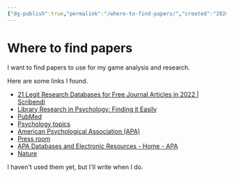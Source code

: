 ```yaml
---
{"dg-publish":true,"permalink":"/where-to-find-papers/","created":"2024-02-04T17:29:35.016+09:00","updated":"2024-02-04T17:39:20.439+09:00"}
---
```


# Where to find papers

I want to find papers to use for my game analysis and research.

Here are some links I found.

- [21 Legit Research Databases for Free Journal Articles in 2022 | Scribendi](https://www.scribendi.com/academy/articles/free_online_journal_and_research_databases.en.html)
- [Library Research in Psychology: Finding it Easily](https://www.apa.org/education-career/undergrad/library-research)
- [PubMed](https://pubmed.ncbi.nlm.nih.gov/)
- [Psychology topics](https://www.apa.org/topics)
- [American Psychological Association (APA)](https://www.apa.org/)
- [Press room](https://www.apa.org/news/press)
- [APA Databases and Electronic Resources - Home - APA](https://www.apa.org/pubs/databases)
- [Nature](https://www.nature.com/)

I haven't used them yet, but I'll write when I do.
